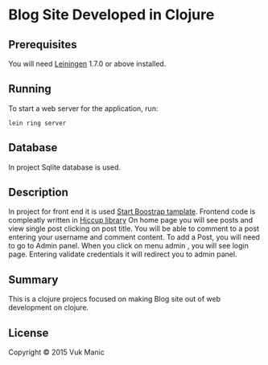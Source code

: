 # Blog Site Developed in Clojure

## Prerequisites

You will need [Leiningen][1] 1.7.0 or above installed.

[1]: https://github.com/technomancy/leiningen

## Running

To start a web server for the application, run:

    lein ring server

## Database
In project Sqlite database is used.

## Description

In project for front end it is used  [Start Boostrap tamplate][2]. Frontend code is compleatly written in [Hiccup library][3] On home page you will see posts and view single post clicking on post title. You will be able to comment to a post entering your username and comment content. To add a Post, you will need to go to Admin panel. When you click on menu admin , you will see login page. Entering validate credentials it will redirect you to admin panel.
    
[2]:http://startbootstrap.com/template-overviews/clean-blog    
[3]:http://weavejester.github.com/hiccup
## Summary

This is a  clojure projecs focused on making Blog site out of web development on clojure. 



## License
Copyright © 2015 Vuk Manic
